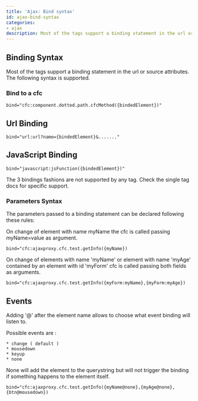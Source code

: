 ```yaml
---
title: 'Ajax: Bind syntax'
id: ajax-bind-syntax
categories:
- ajax
description: Most of the tags support a binding statement in the url or source attributes. The following syntax is supported.
---
```


## Binding Syntax ##

Most of the tags support a binding statement in the url or source attributes. The following syntax is supported.

### Bind to a cfc ###

```lucee
bind="cfc:component.dotted.path.cfcMethod({bindedElement})"
```

## Url Binding ##

```lucee
bind="url:url?name={bindedElement}&......."
```

## JavaScript Binding ##

```lucee
bind="javascript:jsFunction({bindedElement})"
```
The 3 bindings fashions are not supported by any tag. Check the single tag docs for specific support.

### Parameters Syntax ###

The parameters passed to a binding statement can be declared following these rules:

On change of element with name myName the cfc is called passing myName=value as argument.

```lucee
bind="cfc:ajaxproxy.cfc.test.getInfo({myName})
```
On change of elements with name 'myName' or element with name 'myAge' contained by an element with id 'myForm' cfc is called passing both fields as arguments.

```lucee
bind="cfc:ajaxproxy.cfc.test.getInfo({myForm:myName},{myForm:myAge})
```

## Events ##

Adding '@' after the element name allows to choose what event binding will listen to.

Possible events are :

```lucee
* change ( default ) 
* mousedown
* keyup
* none
```

None will add the element to the querystring but will not trigger the binding if something happens to the element itself.

```lucee
bind="cfc:ajaxproxy.cfc.test.getInfo({myName@none},{myAge@none},{btn@mousedown})
```
